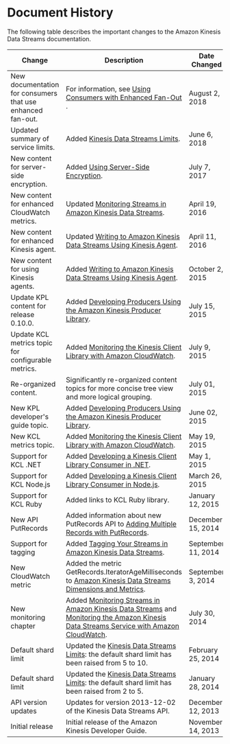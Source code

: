 # Document History<a name="history"></a>

The following table describes the important changes to the Amazon Kinesis Data Streams documentation\.


| Change | Description | Date Changed | 
| --- | --- | --- | 
| New documentation for consumers that use enhanced fan\-out\. | For information, see [Using Consumers with Enhanced Fan\-Out ](introduction-to-enhanced-consumers.md)\. | August 2, 2018 | 
| Updated summary of service limits\. | Added [Kinesis Data Streams Limits](service-sizes-and-limits.md)\. | June 6, 2018 | 
| New content for server\-side encryption\. | Added [Using Server\-Side Encryption](server-side-encryption.md)\. | July 7, 2017 | 
| New content for enhanced CloudWatch metrics\. | Updated [Monitoring Streams in Amazon Kinesis Data Streams](monitoring.md)\. | April 19, 2016 | 
| New content for enhanced Kinesis agent\. | Updated [Writing to Amazon Kinesis Data Streams Using Kinesis Agent](writing-with-agents.md)\. | April 11, 2016 | 
| New content for using Kinesis agents\. | Added [Writing to Amazon Kinesis Data Streams Using Kinesis Agent](writing-with-agents.md)\. | October 2, 2015 | 
| Update KPL content for release 0\.10\.0\. | Added [Developing Producers Using the Amazon Kinesis Producer Library](developing-producers-with-kpl.md)\. | July 15, 2015 | 
| Update KCL metrics topic for configurable metrics\. | Added [Monitoring the Kinesis Client Library with Amazon CloudWatch](monitoring-with-kcl.md)\. | July 9, 2015 | 
| Re\-organized content\. | Significantly re\-organized content topics for more concise tree view and more logical grouping\. | July 01, 2015 | 
| New KPL developer's guide topic\. | Added [Developing Producers Using the Amazon Kinesis Producer Library](developing-producers-with-kpl.md)\. | June 02, 2015 | 
| New KCL metrics topic\. | Added [Monitoring the Kinesis Client Library with Amazon CloudWatch](monitoring-with-kcl.md)\. | May 19, 2015 | 
| Support for KCL \.NET | Added [Developing a Kinesis Client Library Consumer in \.NET](kinesis-record-processor-implementation-app-dotnet.md)\. | May 1, 2015 | 
| Support for KCL Node\.js | Added [Developing a Kinesis Client Library Consumer in Node\.js](kinesis-record-processor-implementation-app-nodejs.md)\. | March 26, 2015 | 
| Support for KCL Ruby | Added links to KCL Ruby library\. | January 12, 2015 | 
| New API PutRecords | Added information about new PutRecords API to [Adding Multiple Records with PutRecords](developing-producers-with-sdk.md#kinesis-using-sdk-java-putrecords)\. | December 15, 2014 | 
| Support for tagging | Added [Tagging Your Streams in Amazon Kinesis Data Streams](tagging.md)\. | September 11, 2014 | 
| New CloudWatch metric | Added the metric GetRecords\.IteratorAgeMilliseconds to [Amazon Kinesis Data Streams Dimensions and Metrics](monitoring-with-cloudwatch.md#kinesis-metrics)\. | September 3, 2014 | 
| New monitoring chapter | Added [Monitoring Streams in Amazon Kinesis Data Streams](monitoring.md) and [Monitoring the Amazon Kinesis Data Streams Service with Amazon CloudWatch](monitoring-with-cloudwatch.md)\. | July 30, 2014 | 
| Default shard limit | Updated the [Kinesis Data Streams Limits](service-sizes-and-limits.md): the default shard limit has been raised from 5 to 10\. | February 25, 2014 | 
| Default shard limit | Updated the [Kinesis Data Streams Limits](service-sizes-and-limits.md): the default shard limit has been raised from 2 to 5\. | January 28, 2014 | 
| API version updates | Updates for version 2013\-12\-02 of the Kinesis Data Streams API\. | December 12, 2013 | 
| Initial release | Initial release of the Amazon Kinesis Developer Guide\. | November 14, 2013 | 